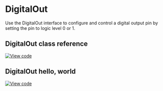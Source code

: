 # DigitalOut

Use the DigitalOut interface to configure and control a digital output pin by setting the pin to logic level 0 or 1.

## DigitalOut class reference

[![View code](https://www.mbed.com/embed/?type=library)](https://os.mbed.com/docs/mbed-os/v6.1/mbed-os-api-doxy/classmbed_1_1_digital_out.html)

## DigitalOut hello, world

[![View code](https://www.mbed.com/embed/?url=https://github.com/ARMmbed/mbed-os-snippet-DigitalOut_ex_1/tree/v6.1)](https://github.com/ARMmbed/mbed-os-snippet-DigitalOut_ex_1/blob/v6.1/main.cpp)
